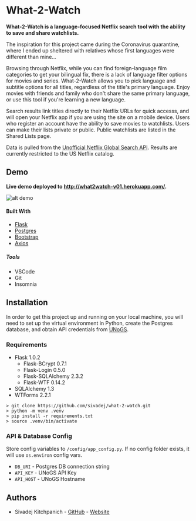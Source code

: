 # What-2-Watch
**What-2-Watch is a language-focused Netflix search tool with the ability to save and share watchlists.**

The inspiration for this project came during the Coronavirus quarantine, where I ended up sheltered with relatives whose first languages were different than mine...

Browsing through Netflix, while you can find foreign-language film categories to get your bilingual fix, there is a lack of language filter options for movies and series. What-2-Watch allows you to pick language and subtitle options for all titles, regardless of the title's primary language. Enjoy movies with friends and family who don't share the same primary language, or use this tool if you're learning a new language.

Search results link titles directly to their Netflix URLs for quick accesss, and will open your Netflix app if you are using the site on a mobile device. Users who register an account have the ability to save movies to watchlists. Users can make their lists private or public. Public watchlists are listed in the Shared Lists page.

Data is pulled from the [Unofficial Netflix Global Search API](https://rapidapi.com/unogs/api/unogsng/details). Results are currently restricted to the US Netflix catalog. 

## Demo
**Live demo deployed to http://what2watch-v01.herokuapp.com/.**

![alt demo](https://github.com/sivadej/what-2-watch/blob/master/w2w_demo-min.gif?raw=true)

#### Built With
- [Flask](https://flask.palletsprojects.com/en/1.1.x/)
- [Postgres](https://www.postgresql.org/)
- [Bootstrap](https://getbootstrap.com/)
- [Axios](https://github.com/axios/axios)

##### Tools
- VSCode
- Git
- Insomnia

## Installation
In order to get this project up and running on your local machine, you will need to set up the virtual environment in Python, create the Postgres database, and obtain API credentials from [UNoGS](https://rapidapi.com/unogs/api/unogsng/details).

### Requirements
- Flask 1.0.2
  - Flask-BCrypt 0.7.1
  - Flask-Login 0.5.0
  - Flask-SQLAlchemy 2.3.2
  - Flask-WTF 0.14.2
- SQLAlchemy 1.3
- WTForms 2.2.1

```
> git clone https://github.com/sivadej/what-2-watch.git
> python -m venv .venv
> pip install -r requirements.txt
> source .venv/bin/activate
```

### API & Database Config

Store config variables to ```/config/app_config.py```. If no config folder exists, it will use ```os.environ``` config vars.
- ```DB_URI``` - Postgres DB connection string
- ```API_KEY``` - UNoGS API Key
- ```API_HOST``` - UNoGS Hostname

## Authors
- Sivadej Kitchpanich - [GitHub](https://github.com/sivadej) - [Website](https://sivadej.dev)